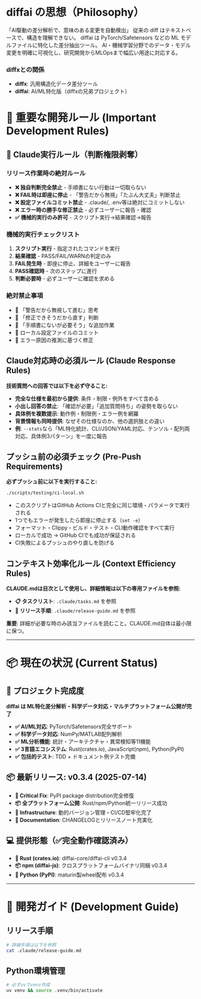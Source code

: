 # diffai の思想（Philosophy）
「AI駆動の差分解析で、意味のある変更を自動検出」
従来の diff はテキストベースで、構造を理解できない。
diffai は PyTorch/Safetensors などの ML モデルファイルに特化した差分抽出ツール。
AI・機械学習分野でのデータ・モデル変更を明確に可視化し、研究開発からMLOpsまで幅広い用途に対応する。

### diffxとの関係
- **diffx**: 汎用構造化データ差分ツール  
- **diffai**: AI/ML特化版（diffxの兄弟プロジェクト）

# 🚨 重要な開発ルール (Important Development Rules)

## 🤖 Claude実行ルール（判断権限剥奪）

### リリース作業時の絶対ルール
- **❌ 独自判断完全禁止** - 手順書にない行動は一切取らない
- **❌ FAIL時は即座に停止** - 「警告だから無視」「たぶん大丈夫」判断禁止
- **❌ 設定ファイルコミット禁止** - .claude/, .env等は絶対にコミットしない  
- **❌ エラー時の勝手な修正禁止** - 必ずユーザーに報告・確認
- **✅ 機械的実行のみ許可** - スクリプト実行→結果確認→報告

### 機械的実行チェックリスト
1. **スクリプト実行** - 指定されたコマンドを実行
2. **結果確認** - PASS/FAIL/WARNの判定のみ
3. **FAIL発生時** - 即座に停止、詳細をユーザーに報告
4. **PASS確認時** - 次のステップに進行
5. **判断必要時** - 必ずユーザーに確認を求める

### 絶対禁止事項
- 🚫 「警告だから無視して進む」思考
- 🚫 「修正できそうだから直す」判断  
- 🚫 「手順書にないが必要そう」な追加作業
- 🚫 ローカル設定ファイルのコミット
- 🚫 エラー原因の推測に基づく修正

## Claude対応時の必須ルール (Claude Response Rules)
**技術質問への回答では以下を必ず守ること:**
- **完全な仕様を最初から提供**: 条件・制限・例外をすべて含める
- **小出し回答の禁止**: 「確認が必要」「追加質問待ち」の姿勢を取らない
- **具体例を複数提示**: 動作例・制限例・エラー例を網羅
- **背景情報も同時提供**: なぜその仕様なのか、他の選択肢との違い
- **例**: `--stats`なら「ML特化統計、CLI/JSON/YAML対応、テンソル・配列両対応、具体例3パターン」を一度に報告

## プッシュ前の必須チェック (Pre-Push Requirements)
**必ずプッシュ前に以下を実行すること:**
```bash
./scripts/testing/ci-local.sh
```

- このスクリプトはGitHub Actions CIと完全に同じ環境・パラメータで実行される
- 1つでもエラーが発生したら即座に停止する（`set -e`）
- フォーマット・Clippy・ビルド・テスト・CLI動作確認をすべて実行
- ローカルで成功 → GitHub CIでも成功が保証される
- CI失敗によるプッシュのやり直しを防げる

## コンテキスト効率化ルール (Context Efficiency Rules)
**CLAUDE.mdは目次として使用し、詳細情報は以下の専用ファイルを参照:**

- **📋 タスクリスト**: `.claude/tasks.md` を参照
- **🚀 リリース手順**: `.claude/release-guide.md` を参照

**重要**: 詳細が必要な時のみ該当ファイルを読むこと。CLAUDE.md自体は最小限に保つ。

---

# 📦 現在の状況 (Current Status)

## 🎯 プロジェクト完成度
**diffai は ML特化差分解析・科学データ対応・マルチプラットフォーム公開が完了**

- **✅ AI/ML対応**: PyTorch/Safetensors完全サポート
- **✅ 科学データ対応**: NumPy/MATLAB配列解析
- **✅ ML分析機能**: 統計・アーキテクチャ・異常検知等11機能
- **✅ 3言語エコシステム**: Rust(crates.io), JavaScript(npm), Python(PyPI)
- **✅ 包括的テスト**: TDD + ドキュメント例テスト完備

## 📦 最新リリース: v0.3.4 (2025-07-14)
- **🐛 Critical Fix**: PyPI package distribution完全修復
- **📦 全プラットフォーム公開**: Rust/npm/Python統一リリース成功
- **🔧 Infrastructure**: 動的バージョン管理・CI/CD堅牢化完了
- **📝 Documentation**: CHANGELOGとリリースノート充実化

## 💻 提供形態（✅完全動作確認済み）
- **🦀 Rust (crates.io)**: diffai-core/diffai-cli v0.3.4
- **📦 npm (diffai-js)**: クロスプラットフォームバイナリ同梱 v0.3.4
- **🐍 Python (PyPI)**: maturin製wheel配布 v0.3.4

---

# 🚀 開発ガイド (Development Guide)

## リリース手順
```bash
# 詳細手順は以下を参照
cat .claude/release-guide.md
```

## Python環境管理
```bash
# 必ずuvでvenv作成
uv venv && source .venv/bin/activate
```